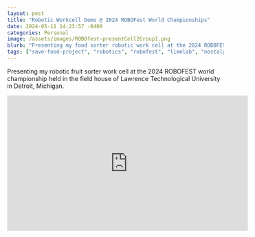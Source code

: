 ```yaml
---
layout: post
title: "Robotic Workcell Demo @ 2024 ROBOFest World Championships"
date: 2024-05-11 14:23:57 -0400
categories: Personal
image: /assets/images/ROBOfest-presentCell2Group1.png
blurb: "Presenting my food sorter robotic work cell at the 2024 ROBOFEST world championship..."
tags: ["save-food-project", "robotics", "robofest", "limelab", "nostalgia", "my-journey"]
---
```


Presenting my robotic fruit sorter work cell at the 2024 ROBOFEST world championship held in the field house of Lawrence Technological University in Detroit, Michigan.

<iframe width="560" height="315" src="https://www.youtube.com/embed/i3koG6CQ9GY?si=341FhHh3wZ1wvEBP" title="YouTube video player" frameborder="0" allow="accelerometer; autoplay; clipboard-write; encrypted-media; gyroscope; picture-in-picture; web-share" referrerpolicy="strict-origin-when-cross-origin" allowfullscreen></iframe>
